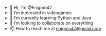 - 👋 Hi, I’m @Enigmo47
- 👀 I’m interested in videogames
- 🌱 I’m currently learning Python and Java
- 💞️ I’m looking to collaborate on everything
- 📫 How to reach me at enigmo47@gmail.com

<!---
Enigmo47/Enigmo47 is a ✨ special ✨ repository because its `README.md` (this file) appears on your GitHub profile.
You can click the Preview link to take a look at your changes.
--->
